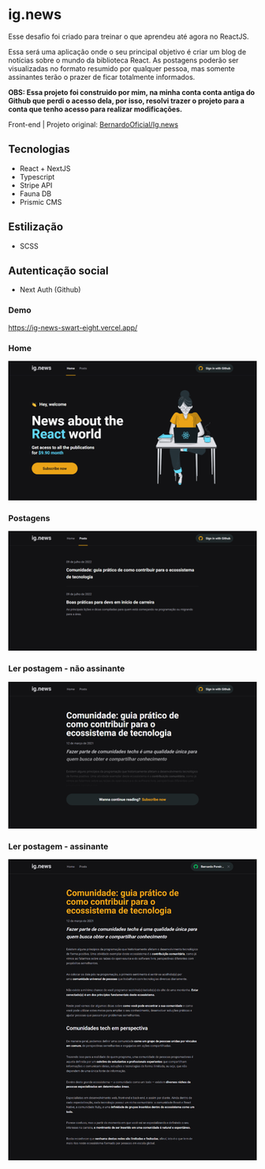 # ig.news

Esse desafio foi criado para treinar o que aprendeu até agora no ReactJS.

Essa será uma aplicação onde o seu principal objetivo é criar um blog de notícias sobre o mundo da biblioteca React. As postagens poderão ser visualizadas no formato resumido por qualquer pessoa, mas somente assinantes terão o prazer de ficar totalmente informados.

**OBS: Essa projeto foi construido por mim, na minha conta conta antiga do Github que perdi o acesso dela, por isso, resolvi trazer o projeto para a conta que tenho acesso para realizar modificações.**

Front-end | Projeto original: [BernardoOficial/Ig.news](https://github.com/BernardoOficial/ig.news)

## Tecnologias

- React + NextJS
- Typescript
- Stripe API
- Fauna DB
- Prismic CMS

## Estilização

- SCSS

## Autenticação social

- Next Auth (Github)

### Demo

https://ig-news-swart-eight.vercel.app/

### Home

!['home'](./public/screenshot-project-home.png)

### Postagens

!['página de postagens'](./public/screenshot-project-posts.png)

### Ler postagem - não assinante

!['página para ler a postagem para não assinantes'](./public/screenshot-project-post-not-subscribe.png)

### Ler postagem - assinante

!['página para ler a postagem para assinantes'](./public/screenshot-project-post-subscribe.png)
